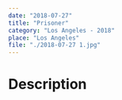 ```yaml
---
date: "2018-07-27"
title: "Prisoner"
category: "Los Angeles - 2018"
place: "Los Angeles"
file: "./2018-07-27 1.jpg"
---
```

# Description
